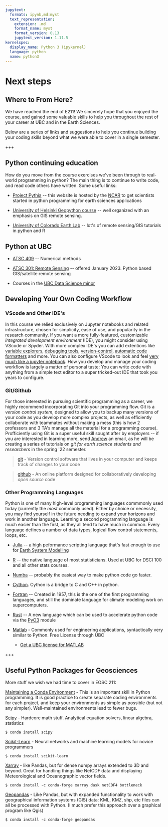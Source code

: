 ```yaml
---
jupytext:
  formats: ipynb,md:myst
  text_representation:
    extension: .md
    format_name: myst
    format_version: 0.13
    jupytext_version: 1.11.5
kernelspec:
  display_name: Python 3 (ipykernel)
  language: python
  name: python3
---
```


# Next steps

## Where to From Here?

We have reached the end of E211! We sincerely hope that you enjoyed the course, and gained some valuable skills to help you throughout the rest of your career at UBC and in the Earth Sciences.  

Below are a series of links and suggestions to help you continue building your coding skills beyond what we were able to cover in a single semester.

+++

## Python continuing education

How do you move from the course exercises we've been through to real-world programming in python?  The
main thing is to continue to write code, and read code others have written.   Some useful links:

* [Project Pythia](https://projectpythia.org/index.html#start-learning)  -- this website is hosted by the 
  [NCAR](https://ncar.ucar.edu/) to get scientists started in python programming for earth sciences applications
  
* [University of Helsinki Geopython course](https://geo-python-site.readthedocs.io/en/latest/) -- well organized
  with an emphasis on GIS remote sensing.
  
* [University of Colorado Earth Lab](https://www.earthdatascience.org/) -- lot's of remote sensing/GIS tutorials in python and R

## Python at UBC 

* [ATSC 409](https://courses.students.ubc.ca/cs/courseschedule?pname=subjarea&tname=subj-course&dept=ATSC&course=409) -- Numerical methods

* [ATSC 301: Remote Sensing](https://courses.students.ubc.ca/cs/courseschedule?pname=subjarea&tname=subj-course&dept=ATSC&course=301) -- offered January 2023.  Python based GIS/satellite remote sensing

* Courses in the [UBC Data Science minor](https://datascience.ubc.ca/minor)

## Developing Your Own Coding Workflow

### VScode and Other IDE's

In this course we relied exclusively on Jupyter notebooks and related infrastructure, chosen for simplicity, ease of use, and popularity in the research community. If you want a more fully-featured, customizable *integrated development environment* (IDE), you might consider using VScode or Spyder. With more complex IDE's you can add extentions like [variable explorers](https://visualstudiomagazine.com/articles/2019/04/24/vs-code-python-update.aspx), [debugging tools](https://code.visualstudio.com/docs/python/debugging), [version-control](https://code.visualstudio.com/docs/editor/github), [automatic code formatters](https://dev.to/adamlombard/how-to-use-the-black-python-code-formatter-in-vscode-3lo0) and more. You can also configure VScode to look and feel [very much like a jupyter notebook](https://code.visualstudio.com/docs/datascience/jupyter-notebooks). How you develop and manage your coding workflow is largely a matter of personal taste; You can write code with anything from a simple text editor to a super tricked-out IDE that took you years to configure.  

### Git/Github

For those interested in pursuing scientific programming as a career, we highly recommend incorporating Git into your programming flow. Git is a *version control system*, designed to allow you to backup many versions of your code as you develop more complex projects, as well as efficiently collaborate with teammates without making a mess (this is how 2 professors and 3 TA's manage all the material for a programming course). Profficiently using Git is a super useful skill sought after by employers -- if you are interested in learning more, send [Andrew](aloeppky@eoas.ubc.ca) an email, as he will be creating a series of tutorials on *git for earth science students and researchers* in the spring '22 semester.

>[git](https://git-scm.com/book/en/v2/Getting-Started-Installing-Git) - Version control software that lives in your computer and keeps track of changes to your code

>[github](https://github.com/) - An online platform designed for collaboratively developing *open source* code

### Other Programming Languages

Python is one of many high-level programming languages commmonly used today (currently the *most* commonly used). Either by choice or necessity, you may find yourself in the future needing to expand your horizons and work in another language. Learning a second programming language is much easier than the first, as they all tend to have much in common. Every language defines a number of data types, logical flow control statements, loops, etc.

* [Julia](https://julialang.org/) -- a high peformance scripting language that's fast enough to use for [Earth System Modelling](https://clima.github.io/ClimateMachine.jl/latest/)

* [R](https://education.rstudio.com/) -- the native language of most statisticians.  Used at UBC for DSCI 100 and all other stats courses.

* [Numba](https://numba.pydata.org/numba-doc/latest/user/5minguide.html) -- probably the easiest way to make python code go faster.

* [Cython](https://cython.readthedocs.io/en/latest/src/tutorial/cython_tutorial.html). Cython is a bridge to C and C++ in python.

* [Fortran](https://fortran-lang.org/)  -- Created in 1957, this is the one of the first programming languages, and still the dominate language for climate modeling work on supercomputers.

* [Rust](https://www.rust-lang.org/learn/get-started) -- A new language which can be used to accelerate python code via the [PyO3](https://pyo3.rs/v0.15.1/) module

* [Matlab](https://www.mathworks.com/) - Commonly used for engineering applications, syntactically very similar to Python. Free License through UBC

  * [Get a UBC license for MATLAB](https://it.ubc.ca/services/desktop-print-services/software-licensing/matlab)

+++

## Useful Python Packages for Geosciences

More stuff we wish we had time to cover in EOSC 211:

[Maintaining a Conda Environment](link) - This is an important skill in Python programming. It is good practice to create separate coding environments for each project, and keep your environments as simple as possible (but not any simpler). Well-maintained environments lead to fewer bugs. 

[Scipy](https://scipy.org/) - Hardcore math stuff. Analytical equation solvers, linear algebra, statistics

```
$ conda install scipy
```

[Scikit-Learn](https://scikit-learn.org/stable/index.html) - Neural networks and machine learning models for novice programmers

```
$ conda install scikit-learn
```

[Xarray](http://xarray.pydata.org/en/stable/) - like Pandas, but for dense numpy arrays extended to 3D and beyond. Great for handling things like NetCDF data and displaying  Meteorological and Oceanographic vector fields. 

```
$ conda install -c conda-forge xarray dask netCDF4 bottleneck
```

[Geopandas](https://geopandas.org/en/stable/) - Like Pandas, but with expanded functionality to work with geographical information systems (GIS) data: KML, KMZ, shp, etc files can all be processed with Python. (I much prefer this approach over a graphical program like Qgis)

```
$ conda install -c conda-forge geopandas
```
